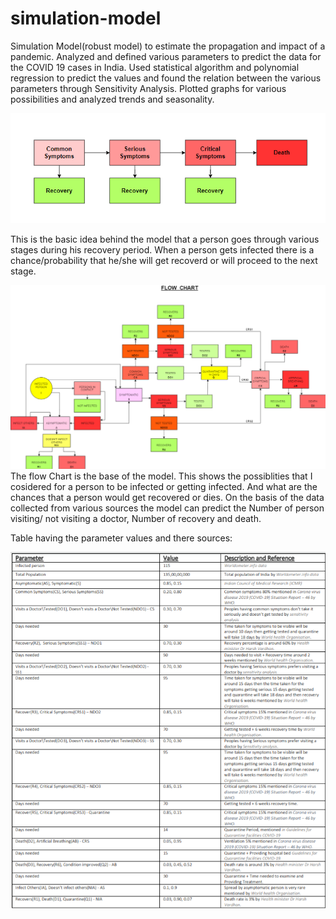 # simulation-model

Simulation Model(robust model) to estimate the propagation and impact of a pandemic.  Analyzed and defined various parameters to predict the data for the COVID 19 cases in India.  Used statistical algorithm and polynomial regression to predict the values and found the relation between the various parameters through Sensitivity Analysis.  Plotted graphs for various possibilities and analyzed trends and seasonality.

![](basic_diagram.png)

This is the basic idea behind the model that a person goes through various stages during his recovery period. When a person gets infected there is a chance/probability that he/she will get recoverd or will proceed to the next stage. 

![](Flow_chart.png)
The flow Chart is the base of the model. This shows the possiblities that I cosidered for a person to be infected or getting infected. And what are the chances that a person would get recovered or dies. On the basis of the data collected from various sources the model can predict the Number of person visiting/ not visiting a doctor, Number of recovery and death. 

Table having the parameter values and there sources:

![](Table.png)

